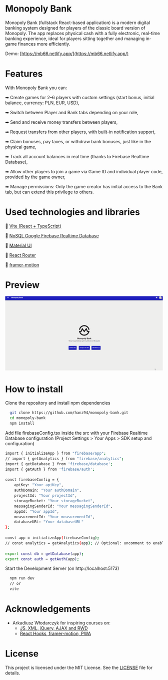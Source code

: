 # Monopoly Bank

Monopoly Bank (fullstack React-based application) is a modern digital banking system designed for players of the classic board version of Monopoly. The app replaces physical cash with a fully electronic, real-time banking experience, ideal for players sitting together and managing in-game finances more efficiently.

Demo: [https://mb66.netlify.app/](https://mb66.netlify.app/)

# Features
With Monopoly Bank you can:

➡ Create games for 2–6 players with custom settings (start bonus, initial balance, currency: PLN, EUR, USD),

➡ Switch between Player and Bank tabs depending on your role,

➡ Send and receive money transfers between players,

➡ Request transfers from other players, with built-in notification support,

➡ Claim bonuses, pay taxes, or withdraw bank bonuses, just like in the physical game,

➡ Track all account balances in real time (thanks to Firebase Realtime Database),

➡ Allow other players to join a game via Game ID and individual player code, provided by the game owner,

➡ Manage permissions: Only the game creator has initial access to the Bank tab, but can extend this privilege to others.

# Used technologies and libraries
🔵 [Vite (React + TypeScript)](https://vite.dev/)

🔵 [NoSQL Google Firebase Realtime Database](https://firebase.google.com/docs/database)

🔵 [Material UI](https://mui.com/material-ui/getting-started/)

🔵 [React Router](https://reactrouter.com/)

🔵 [framer-motion](https://motion.dev/)

# Preview
![Monopoly Bank Preview (GIF)](https://github.com/hanz94/monopoly-bank/blob/db1f07d2aa78e7b0d8d8fda950e2ad38250ac68d/monopoly-bank.gif)

# How to install
Clone the repository and install npm dependencies
```bash
  git clone https://github.com/hanz94/monopoly-bank.git
  cd monopoly-bank
  npm install
```
Add file firebaseConfig.tsx inside the src with your Firebase Realtime Database configuration (Project Settings > Your Apps > SDK setup and configuration)
```bash
import { initializeApp } from "firebase/app";
// import { getAnalytics } from "firebase/analytics"; 
import { getDatabase } from 'firebase/database';
import { getAuth } from 'firebase/auth';

const firebaseConfig = {
    apiKey: "Your apiKey",
    authDomain: "Your authDomain",
    projectId: "Your projectId",
    storageBucket: "Your storageBucket",
    messagingSenderId: "Your messagingSenderId",
    appId: "Your appId",
    measurementId: "Your measurementId",
    databaseURL: "Your databaseURL"
};

const app = initializeApp(firebaseConfig);
// const analytics = getAnalytics(app); // Optional: uncomment to enable analytics

export const db = getDatabase(app);
export const auth = getAuth(app);

```
 Start the Development Server (on http://localhost:5173)
```bash
  npm run dev
  // or
  vite
```
# Acknowledgements
- Arkadiusz Włodarczyk for inspiring courses on:
    - [JS, XML, jQuery, AJAX and RWD](https://www.udemy.com/course/kurs-tworzenia-stron-www-w-html-i-css-od-podstaw-do-eksperta/ )
    - [React Hooks, framer-motion, PWA](https://www.udemy.com/course/react-od-podstaw-do-eksperta/)

# License
This project is licensed under the MIT License. See the [LICENSE](https://github.com/hanz94/monopoly-bank/blob/e5791559f69d82fa72a42791e57d116e0ef12abe/LICENSE) file for details.
